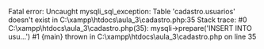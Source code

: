 Fatal error: Uncaught mysqli_sql_exception: Table 'cadastro.usuarios' doesn't exist in C:\xampp\htdocs\aula_3\cadastro.php:35 Stack trace: #0 C:\xampp\htdocs\aula_3\cadastro.php(35): mysqli->prepare('INSERT INTO usu...') #1 {main} thrown in C:\xampp\htdocs\aula_3\cadastro.php on line 35
